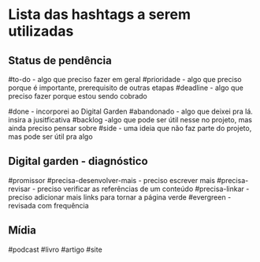 # Lista das hashtags a serem utilizadas

## Status de pendência
#to-do - algo que preciso fazer em geral
#prioridade - algo que preciso porque é importante, prerequisito de outras etapas
#deadline - algo que preciso fazer porque estou sendo cobrado

#done - incorporei ao Digital Garden
#abandonado - algo que deixei pra lá. insira a jusitficativa
#backlog -algo que pode ser útil nesse no projeto, mas ainda preciso pensar sobre
#side - uma ideia que não faz parte do projeto, mas pode ser útil pra algo

## Digital garden - diagnóstico
#promissor
#precisa-desenvolver-mais - preciso escrever mais
#precisa-revisar - preciso verificar as referências de um conteúdo
#precisa-linkar - preciso adicionar mais links para tornar a página verde
#evergreen - revisada com frequência

## Mídia
#podcast
#livro
#artigo
#site

